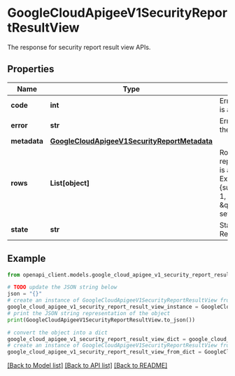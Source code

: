 # GoogleCloudApigeeV1SecurityReportResultView

The response for security report result view APIs.

## Properties

Name | Type | Description | Notes
------------ | ------------- | ------------- | -------------
**code** | **int** | Error code when there is a failure. | [optional] 
**error** | **str** | Error message when there is a failure. | [optional] 
**metadata** | [**GoogleCloudApigeeV1SecurityReportMetadata**](GoogleCloudApigeeV1SecurityReportMetadata.md) |  | [optional] 
**rows** | **List[object]** | Rows of security report result. Each row is a JSON object. Example: {sum(message_count): 1, developer_app: \&quot;(not set)\&quot;,…} | [optional] 
**state** | **str** | State of retrieving ResultView. | [optional] 

## Example

```python
from openapi_client.models.google_cloud_apigee_v1_security_report_result_view import GoogleCloudApigeeV1SecurityReportResultView

# TODO update the JSON string below
json = "{}"
# create an instance of GoogleCloudApigeeV1SecurityReportResultView from a JSON string
google_cloud_apigee_v1_security_report_result_view_instance = GoogleCloudApigeeV1SecurityReportResultView.from_json(json)
# print the JSON string representation of the object
print(GoogleCloudApigeeV1SecurityReportResultView.to_json())

# convert the object into a dict
google_cloud_apigee_v1_security_report_result_view_dict = google_cloud_apigee_v1_security_report_result_view_instance.to_dict()
# create an instance of GoogleCloudApigeeV1SecurityReportResultView from a dict
google_cloud_apigee_v1_security_report_result_view_from_dict = GoogleCloudApigeeV1SecurityReportResultView.from_dict(google_cloud_apigee_v1_security_report_result_view_dict)
```
[[Back to Model list]](../README.md#documentation-for-models) [[Back to API list]](../README.md#documentation-for-api-endpoints) [[Back to README]](../README.md)


